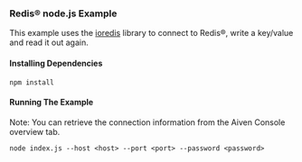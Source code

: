 ### Redis® node.js Example

This example uses the [ioredis](https://www.npmjs.com/package/ioredis) library to connect to Redis®, write a key/value and read it out again.

#### Installing Dependencies  
```
npm install
```

#### Running The Example
Note: You can retrieve the connection information from the Aiven Console overview tab.
```
node index.js --host <host> --port <port> --password <password>
```